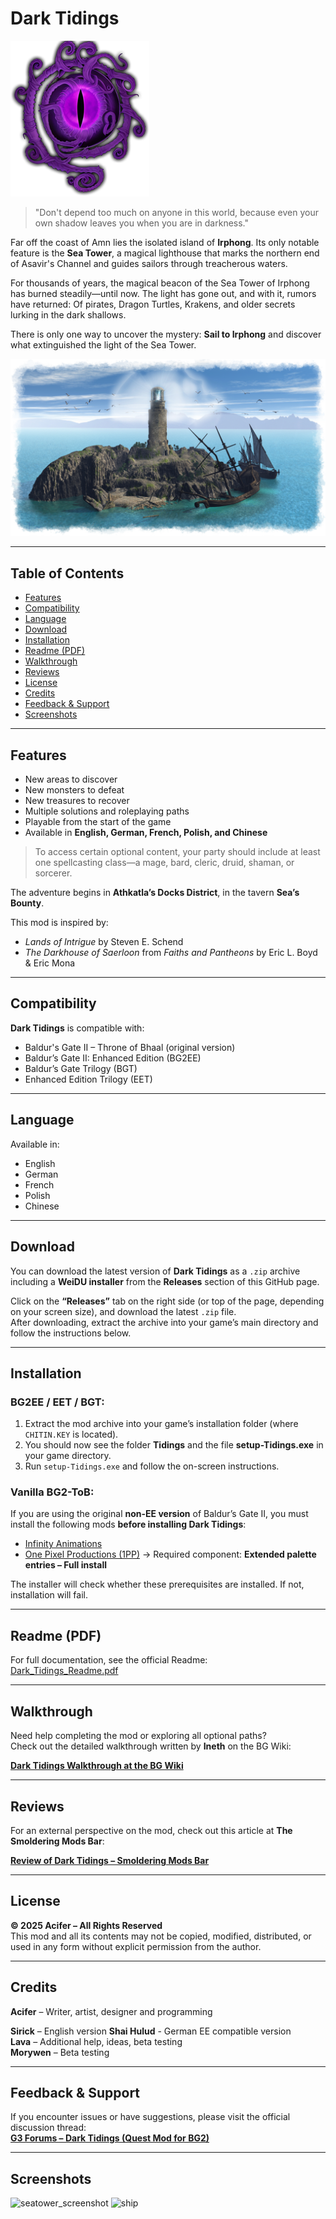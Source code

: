 # Dark Tidings

![Dark Tidings Logo](https://github.com/AciferBG/Dark-Tidings/blob/main/pics/dark_tidings_logo.png)

>"Don't depend too much on anyone in this world, because even your own shadow leaves you when you are in darkness."

Far off the coast of Amn lies the isolated island of **Irphong**. Its only notable feature is the **Sea Tower**, a magical lighthouse that marks the northern end of Asavir's Channel and guides sailors through treacherous waters.

For thousands of years, the magical beacon of the Sea Tower of Irphong has burned steadily—until now. The light has gone out, and with it, rumors have returned: Of pirates, Dragon Turtles, Krakens, and older secrets lurking in the dark shallows.

There is only one way to uncover the mystery: **Sail to Irphong** and discover what extinguished the light of the Sea Tower.

![Irphong](https://github.com/AciferBG/Dark-Tidings/blob/main/pics/Irphong.png)

---

## Table of Contents

- [Features](#features)
- [Compatibility](#compatibility)
- [Language](#Language)
- [Download](#download)
- [Installation](#installation)
- [Readme (PDF)](#readme-pdf)
- [Walkthrough](#walkthrough)
- [Reviews](#Reviews)
- [License](#license)
- [Credits](#credits)
- [Feedback & Support](#feedback--support)
- [Screenshots](#Screenshots)

---

## Features

- New areas to discover  
- New monsters to defeat  
- New treasures to recover  
- Multiple solutions and roleplaying paths  
- Playable from the start of the game  
- Available in **English, German, French, Polish, and Chinese**

> To access certain optional content, your party should include at least one spellcasting class—a mage, bard, cleric, druid, shaman, or sorcerer.

The adventure begins in **Athkatla’s Docks District**, in the tavern **Sea’s Bounty**.

This mod is inspired by:
- *Lands of Intrigue* by Steven E. Schend  
- *The Darkhouse of Saerloon* from *Faiths and Pantheons* by Eric L. Boyd & Eric Mona  

---

## Compatibility

**Dark Tidings** is compatible with:  
- Baldur's Gate II – Throne of Bhaal (original version)  
- Baldur’s Gate II: Enhanced Edition (BG2EE)  
- Baldur’s Gate Trilogy (BGT)  
- Enhanced Edition Trilogy (EET)

---

## Language

Available in: 
- English
- German
- French
- Polish
- Chinese

---

## Download

You can download the latest version of **Dark Tidings** as a `.zip` archive including a **WeiDU installer** from the **Releases** section of this GitHub page.

Click on the **“Releases”** tab on the right side (or top of the page, depending on your screen size), and download the latest `.zip` file.  
After downloading, extract the archive into your game’s main directory and follow the instructions below.

---

## Installation

### BG2EE / EET / BGT:
1. Extract the mod archive into your game’s installation folder (where `CHITIN.KEY` is located).  
2. You should now see the folder **Tidings** and the file **setup-Tidings.exe** in your game directory.  
3. Run `setup-Tidings.exe` and follow the on-screen instructions.  

### Vanilla BG2-ToB:
If you are using the original **non-EE version** of Baldur’s Gate II, you must install the following mods **before installing Dark Tidings**:
- [Infinity Animations](http://www.shsforums.net/files/category/98-infinityanimations/)
- [One Pixel Productions (1PP)](http://www.spellholdstudios.net/ie/1pp) → Required component: **Extended palette entries – Full install**

The installer will check whether these prerequisites are installed. If not, installation will fail.

---

## Readme (PDF)

For full documentation, see the official Readme:  
[Dark_Tidings_Readme.pdf](https://www.baldurs-gate.de/acifer/Dark_Tidings_Readme.pdf)

---

## Walkthrough

Need help completing the mod or exploring all optional paths?  
Check out the detailed walkthrough written by **Ineth** on the BG Wiki:

[**Dark Tidings Walkthrough at the BG Wiki**](https://baldursgate.fandom.com/wiki/Dark_Tidings_walkthrough)

---

## Reviews

For an external perspective on the mod, check out this article at **The Smoldering Mods Bar**:

[**Review of Dark Tidings – Smoldering Mods Bar**](https://smolderingmodsbar.com/dark-tidings-bg2-ee/)

---

## License

**© 2025 Acifer – All Rights Reserved**  
This mod and all its contents may not be copied, modified, distributed, or used in any form without explicit permission from the author.

---

## Credits

**Acifer** – Writer, artist, designer and programming

**Sirick** – English version 
**Shai Hulud** - German EE compatible version  
**Lava** – Additional help, ideas, beta testing  
**Morywen** – Beta testing

---

## Feedback & Support

If you encounter issues or have suggestions, please visit the official discussion thread:  
[**G3 Forums – Dark Tidings (Quest Mod for BG2)**](https://www.gibberlings3.net/forums/topic/36739-mod-dark-tidings-a-quest-mod-for-bg2/)

---

## Screenshots

![seatower_screenshot](https://github.com/AciferBG/Dark-Tidings/blob/main/pics/seatower_screenshot.png)
![ship](https://github.com/AciferBG/Dark-Tidings/blob/main/pics/ship.png)
